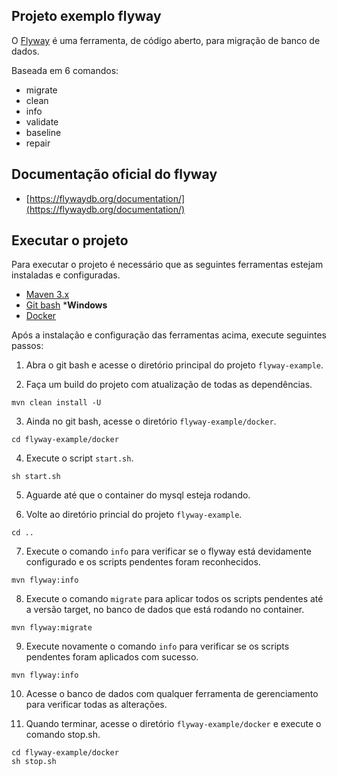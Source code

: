 ## Projeto exemplo flyway

O [Flyway](https://flywaydb.org/) é uma ferramenta, de código aberto, para migração de banco de dados. 

Baseada em 6 comandos:

- migrate 
- clean
- info
- validate
- baseline
- repair


## Documentação oficial do flyway

- [https://flywaydb.org/documentation/](https://flywaydb.org/documentation/)


## Executar o projeto

Para executar o projeto é necessário que as seguintes ferramentas estejam instaladas e configuradas.

- [Maven 3.x](https://maven.apache.org/download.cgi)
- [Git bash](https://git-scm.com/downloads) ***Windows**
- [Docker](https://www.docker.com/)

Após a instalação e configuração das ferramentas acima, execute seguintes passos:

1. Abra o git bash e acesse o diretório principal do projeto `flyway-example`.

2. Faça um build do projeto com atualização de todas as dependências.
```console
mvn clean install -U
```

3. Ainda no git bash, acesse o diretório `flyway-example/docker`.
```console
cd flyway-example/docker
```

4.  Execute o script `start.sh`.
```console
sh start.sh
```

5. Aguarde até que o container do mysql esteja rodando.

6. Volte ao diretório princial do projeto `flyway-example`.
```console
cd ..
```

7. Execute o comando `info` para verificar se o flyway está devidamente configurado e os scripts pendentes foram reconhecidos.
```console
mvn flyway:info
```

8. Execute o comando `migrate` para aplicar todos os scripts pendentes até a versão target, no banco de dados que está rodando no container.
```console
mvn flyway:migrate
```

9. Execute novamente o comando `info` para verificar se os scripts pendentes foram aplicados com sucesso.
```console
mvn flyway:info
```

10. Acesse o banco de dados com qualquer ferramenta de gerenciamento para verificar todas as alterações.


11. Quando terminar, acesse o diretório `flyway-example/docker` e execute o comando stop.sh.
```console
cd flyway-example/docker
sh stop.sh
```

    
